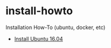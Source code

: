 # install-howto

Installation How-To (ubuntu, docker, etc)

* [Install Ubuntu 16.04](/system/desktop/ubuntu1604)


